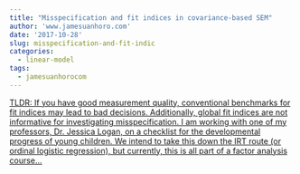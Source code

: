 ```yaml
---
title: "Misspecification and fit indices in covariance-based SEM"
author: 'www.jamesuanhoro.com'
date: '2017-10-28'
slug: misspecification-and-fit-indic
categories:
  - linear-model
tags:
  - jamesuanhorocom
---
```


[TLDR: If you have good measurement quality, conventional benchmarks for fit indices may lead to bad decisions. Additionally, global fit indices are not informative for investigating misspecification. I am working with one of my professors, Dr. Jessica Logan, on a checklist for the developmental progress of young children. We intend to take this down the IRT route (or ordinal logistic regression), but currently, this is all part of a factor analysis course...<click to read more>](https://www.jamesuanhoro.com/post/2017/10/28/misspecification-and-fit-indices-in-covariance-based-sem/)

